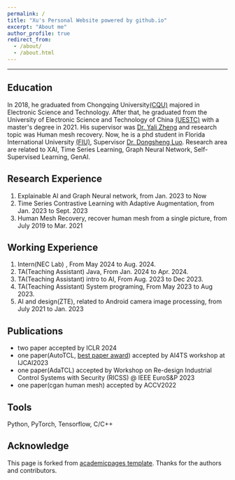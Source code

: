 ```yaml
---
permalink: /
title: "Xu's Personal Website powered by github.io"
excerpt: "About me"
author_profile: true
redirect_from: 
  - /about/
  - /about.html
---
```



-------

Education
---------
In 2018, he graduated from Chongqing University[(CQU)](https://www.cqu.edu.cn) majored in Electronic Science and Technology. After that, he graduated from the University of Electronic Science and Technology of China [(UESTC)](https://www.uest.edu.cn)
with a master's degree in 2021. His supervisor was [Dr. Yali Zheng](http://www.uestc-vml.net/) and research topic was Human mesh recovery.
Now, he is a phd student in Florida International University [(FIU)](https://www.fiu.edu), Supervisor [Dr. Dongsheng Luo](https://users.cs.fiu.edu/~dluo/). 
Research area are related to XAI, Time Series Learning, Graph Neural Network, Self-Supervised Learning, GenAI. 

Research Experience
--------
1. Explainable AI and Graph Neural network, from Jan. 2023 to Now
2. Time Series Contrastive Learning with Adaptive Augmentation, from Jan. 2023 to Sept. 2023
3. Human Mesh Recovery, recover human mesh from a single picture, from July 2019 to Mar. 2021

Working Experience
---------
1. Intern(NEC Lab) , From May 2024 to Aug. 2024.
2. TA(Teaching Assistant) Java, From Jan. 2024 to Apr. 2024.
3. TA(Teaching Assistant) intro to AI, From Aug. 2023 to Dec 2023.
4. TA(Teaching Assistant) System programing, From May 2023 to Aug 2023.
5. AI and design(ZTE), related to Android camera image processing, from July 2021 to Jan. 2023

Publications
-------
- two paper accepted by  ICLR 2024
- one paper(AutoTCL, [best paper award](https://ai4ts.github.io/ijcai2023)) accepted by  AI4TS workshop at IJCAI2023
- one paper(AdaTCL) accepted by  Workshop on Re-design Industrial Control Systems with Security (RICSS) @ IEEE EuroS&P 2023 
- one paper(cgan human mesh) accepted by ACCV2022

Tools
------
Python, PyTorch, Tensorflow, C/C++


Acknowledge
------
This page is forked from [academicpages template](https://github.com/academicpages/academicpages.github.io). Thanks for the authors and contributors.
